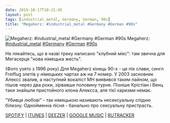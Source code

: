 ```yaml
---
date: 2019-10-17T10:21:45
layout: post
tags: [industrial_metal, Germany, German, 90s]
title: "Megaherz: #industrial_metal #Germany #German #90s"
---
```

![Megaherz: #industrial_metal #Germany #German #90s](https://res.cloudinary.com/vast-space-unexplored/image/upload/q_auto,dpr_auto,w_auto/photos/photo_772_17-10-2019_10-21-45.jpg)
Megaherz: [#industrial_metal](/tags/#industrial_metal) [#Germany](/tags/#Germany) [#German](/tags/#German) [#90s](/tags/#90s)

Не лякайтесь, що в назві треку написано &quot;клубний мікс&quot;: там звична для Мегасерця &quot;нова німецька жесть&quot;.

(Фото узято з 1996 року) Для Megaherz кінець 90-х - це пік слави, сингл Freiflug злетів у німецьких чартах аж на 7 номер. У 2003 засновник Алексс звалив, а наступний вокаліст MH виявився таким лайном, що пішов через два роки, зірвавши половину турне.  Пізніше Крістіан і Венц таки знайшли пристойного клона Алексса, але тієї харизми немає.

&quot;Убивця любові&quot; - так німецькою називають несексуальну спідню білизну. Однойменна пісня - банально про сексуальну пристрасть.

[SPOTIFY](https://open.spotify.com/album/4D9paFnEpYIbgGUUZEEYlJ) \| [ITUNES](https://music.apple.com/ua/album/querschnitt/120382368?l=ru) \| [DEEZER](https://www.deezer.com/album/14495038?utm_source=deezer&amp;utm_content=album-14495038&amp;utm_term=1601611822_1571296700&amp;utm_medium=web) \| [GOOGLE MUSIC](https://play.google.com/music/m/B36du6vkojhp6i6bxb6jdghnewi?t=Querschnitt_-_Megaherz) \| [RUTRACKER](https://rutracker.org/forum/viewtopic.php?t=5401770)